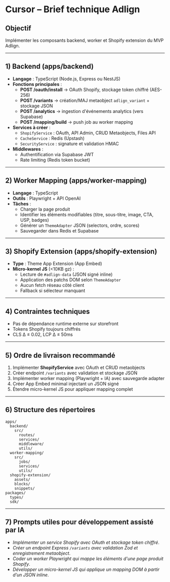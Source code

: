 # Cursor – Brief technique Adlign

## Objectif
Implémenter les composants backend, worker et Shopify extension du MVP Adlign.

---

## 1) Backend (apps/backend)
- **Langage** : TypeScript (Node.js, Express ou NestJS)
- **Fonctions principales** :
  - **POST /oauth/install** → OAuth Shopify, stockage token chiffré (AES-256)
  - **POST /variants** → création/MAJ metaobject `adlign_variant` + stockage JSON
  - **POST /analytics** → ingestion d'événements analytics (vers Supabase)
  - **POST /mapping/build** → push job au worker mapping
- **Services à créer** :
  - `ShopifyService` : OAuth, API Admin, CRUD Metaobjects, Files API
  - `CacheService` : Redis (Upstash)
  - `SecurityService` : signature et validation HMAC
- **Middlewares** :
  - Authentification via Supabase JWT
  - Rate limiting (Redis token bucket)

---

## 2) Worker Mapping (apps/worker-mapping)
- **Langage** : TypeScript
- **Outils** : Playwright + API OpenAI
- **Tâches** :
  - Charger la page produit
  - Identifier les éléments modifiables (titre, sous-titre, image, CTA, USP, badges)
  - Générer un `ThemeAdapter` JSON (selectors, ordre, scores)
  - Sauvegarder dans Redis et Supabase

---

## 3) Shopify Extension (apps/shopify-extension)
- **Type** : Theme App Extension (App Embed)
- **Micro-kernel JS** (<10KB gz) :
  - Lecture de `#adlign-data` (JSON signé inline)
  - Application des patchs DOM selon `ThemeAdapter`
  - Aucun fetch réseau côté client
  - Fallback si sélecteur manquant

---

## 4) Contraintes techniques
- Pas de dépendance runtime externe sur storefront
- Tokens Shopify toujours chiffrés
- CLS Δ ≤ 0.02, LCP Δ ≤ 50ms

---

## 5) Ordre de livraison recommandé
1. Implémenter **ShopifyService** avec OAuth et CRUD metaobjects
2. Créer endpoint `/variants` avec validation et stockage JSON
3. Implémenter worker mapping (Playwright + IA) avec sauvegarde adapter
4. Créer App Embed minimal injectant un JSON signé
5. Étendre micro-kernel JS pour appliquer mapping complet

---

## 6) Structure des répertoires
```
apps/
  backend/
    src/
      routes/
      services/
      middleware/
      utils/
  worker-mapping/
    src/
      jobs/
      services/
      utils/
  shopify-extension/
    assets/
    blocks/
    snippets/
packages/
  types/
  sdk/
```

---

## 7) Prompts utiles pour développement assisté par IA
- *Implémenter un service Shopify avec OAuth et stockage token chiffré*.
- *Créer un endpoint Express `/variants` avec validation Zod et enregistrement metaobject*.
- *Coder un worker Playwright qui mappe les éléments d'une page produit Shopify*.
- *Développer un micro-kernel JS qui applique un mapping DOM à partir d’un JSON inline*.

